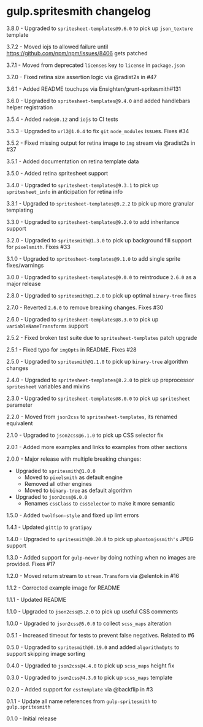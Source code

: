 # gulp.spritesmith changelog
3.8.0 - Upgraded to `spritesheet-templates@9.6.0` to pick up `json_texture` template

3.7.2 - Moved iojs to allowed failure until https://github.com/npm/npm/issues/8406 gets patched

3.7.1 - Moved from deprecated `licenses` key to `license` in `package.json`

3.7.0 - Fixed retina size assertion logic via @radist2s in #47

3.6.1 - Added README touchups via Ensighten/grunt-spritesmith#131

3.6.0 - Upgraded to `spritesheet-templates@9.4.0` and added handlebars helper registration

3.5.4 - Added `node@0.12` and `iojs` to CI tests

3.5.3 - Upgraded to `url2@1.0.4` to fix `git` `node_modules` issues. Fixes #34

3.5.2 - Fixed missing output for retina image to `img` stream via @radist2s in #37

3.5.1 - Added documentation on retina template data

3.5.0 - Added retina spritesheet support

3.4.0 - Upgraded to `spritesheet-templates@9.3.1` to pick up `spritesheet_info` in anticipation for retina info

3.3.1 - Upgraded to `spritesheet-templates@9.2.2` to pick up more granular templating

3.3.0 - Upgraded to `spritesheet-templates@9.2.0` to add inheritance support

3.2.0 - Upgraded to `spritesmith@1.3.0` to pick up background fill support for `pixelsmith`. Fixes #33

3.1.0 - Upgraded to `spritesheet-templates@9.1.0` to add single sprite fixes/warnings

3.0.0 - Upgraded to `spritesheet-templates@9.0.0` to reintroduce `2.6.0` as a major release

2.8.0 - Upgraded to `spritesmith@1.2.0` to pick up optimal `binary-tree` fixes

2.7.0 - Reverted `2.6.0` to remove breaking changes. Fixes #30

2.6.0 - Upgraded to `spritesheet-templates@8.3.0` to pick up `variableNameTransforms` support

2.5.2 - Fixed broken test suite due to `spritesheet-templates` patch upgrade

2.5.1 - Fixed typo for `imgOpts` in README. Fixes #28

2.5.0 - Upgraded to `spritesmith@1.1.0` to pick up `binary-tree` algorithm changes

2.4.0 - Upgraded to `spritesheet-templates@8.2.0` to pick up preprocessor `spritesheet` variables and mixins

2.3.0 - Upgraded to `spritesheet-templates@8.0.0` to pick up `spritesheet` parameter

2.2.0 - Moved from `json2css` to `spritesheet-templates`, its renamed equivalent

2.1.0 - Upgraded to `json2css@6.1.0` to pick up CSS selector fix

2.0.1 - Added more examples and links to examples from other sections

2.0.0 - Major release with multiple breaking changes:

- Upgraded to `spritesmith@1.0.0`
    - Moved to `pixelsmith` as default engine
    - Removed all other engines
    - Moved to `binary-tree` as default algorithm
- Upgraded to `json2css@6.0.0`
    - Renames `cssClass` to `cssSelector` to make it more semantic

1.5.0 - Added `twolfson-style` and fixed up lint errors

1.4.1 - Updated `gittip` to `gratipay`

1.4.0 - Upgraded to `spritesmith@0.20.0` to pick up `phantomjssmith's` JPEG support

1.3.0 - Added support for `gulp-newer` by doing nothing when no images are provided. Fixes #17

1.2.0 - Moved return stream to `stream.Transform` via @elentok in #16

1.1.2 - Corrected example image for README

1.1.1 - Updated README

1.1.0 - Upgraded to `json2css@5.2.0` to pick up useful CSS comments

1.0.0 - Upgraded to `json2css@5.0.0` to collect `scss_maps` alteration

0.5.1 - Increased timeout for tests to prevent false negatives. Related to #6

0.5.0 - Upgraded to `spritesmith@0.19.0` and added `algorithmOpts` to support skipping image sorting

0.4.0 - Upgraded to `json2css@4.4.0` to pick up `scss_maps` height fix

0.3.0 - Upgraded to `json2css@4.3.0` to pick up `scss_maps` template

0.2.0 - Added support for `cssTemplate` via @backflip in #3

0.1.1 - Update all name references from `gulp-spritesmith` to `gulp.spritesmith`

0.1.0 - Initial release
